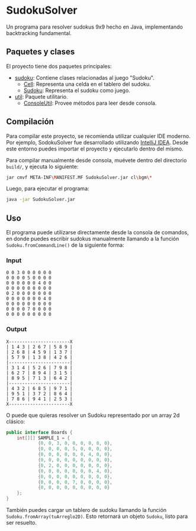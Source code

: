 SudokuSolver
===

Un programa para resolver sudokus 9x9 hecho en Java, implementando backtracking fundamental.

## Paquetes y clases
El proyecto tiene dos paquetes principales:
  * [sudoku](https://github.com/ubiobio/SudokuSolver/tree/master/src/cl/bgm/sudoku): Contiene clases relacionadas al juego "Sudoku".
    * [Cell](https://github.com/ubiobio/SudokuSolver/blob/master/src/cl/bgm/sudoku/Cell.java): Representa una celda en el tablero del sudoku.
    * [Sudoku](https://github.com/ubiobio/SudokuSolver/blob/master/src/cl/bgm/sudoku/Sudoku.java): Representa el sudoku como juego.
  * [util](https://github.com/ubiobio/SudokuSolver/tree/master/src/cl/bgm/util): Paquete utilitario.
    * [ConsoleUtil](https://github.com/ubiobio/SudokuSolver/blob/master/src/cl/bgm/util/ConsoleUtil.java): Provee métodos para leer desde consola.

## Compilación
Para compilar este proyecto, se recomienda utilizar cualquier IDE moderno. Por ejemplo, SodokuSolver fue desarrollado
utilizando  [IntelliJ IDEA](https://www.jetbrains.com/idea/). Desde este entorno puedes importar el proyecto y
ejecutarlo dentro del mismo.

Para compilar manualmente desde consola, muévete dentro del directorio `build/`, y ejecuta lo siguiente:
```sh
jar cmvf META-INF\MANIFEST.MF SudokuSolver.jar cl\bgm\*
```

Luego, para ejecutar el programa:
```sh
java -jar SudokuSolver.jar
```

## Uso
El programa puede utilizarse directamente desde la consola de comandos, en donde puedes escribir sudokus manualmente
llamando a la función `Sudoku.fromCommandLine()` de la siguiente forma:

### Input
```
0 0 3 0 0 0 0 0 0
0 0 0 0 5 0 0 0 0
0 0 0 0 0 0 4 0 0
0 0 0 0 0 0 0 0 0
0 2 0 0 0 0 0 0 0
0 0 0 0 0 0 0 4 0
0 0 0 0 0 0 0 0 0
0 0 0 0 7 0 0 0 0
0 0 0 0 0 0 0 0 0
```

### Output
```
X-----------------------X
| 1 4 3 | 2 6 7 | 5 8 9 |
| 2 6 8 | 4 5 9 | 1 3 7 |
| 5 7 9 | 1 3 8 | 4 2 6 |
|-----------------------|
| 3 1 4 | 5 2 6 | 7 9 8 |
| 6 2 7 | 8 9 4 | 3 1 5 |
| 8 9 5 | 7 1 3 | 6 4 2 |
|-----------------------|
| 4 3 2 | 6 8 5 | 9 7 1 |
| 9 5 1 | 3 7 2 | 8 6 4 |
| 7 8 6 | 9 4 1 | 2 5 3 |
X-----------------------X
```

O puede que quieras resolver un Sudoku representado por un array 2d clásico:
```java
public interface Boards {
    int[][] SAMPLE_1 = {
            {0, 0, 3, 0, 0, 0, 0, 0, 0},
            {0, 0, 0, 0, 5, 0, 0, 0, 0},
            {0, 0, 0, 0, 0, 0, 4, 0, 0},
            {0, 0, 0, 0, 0, 0, 0, 0, 0},
            {0, 2, 0, 0, 0, 0, 0, 0, 0},
            {0, 0, 0, 0, 0, 0, 0, 4, 0},
            {0, 0, 0, 0, 0, 0, 0, 0, 0},
            {0, 0, 0, 0, 7, 0, 0, 0, 0},
            {0, 0, 0, 0, 0, 0, 0, 0, 0}
    };
}
```

También puedes cargar un tablero de sudoku llamando la función `Sudoku.fromArray(tuArreglo2D)`. Esto retornará un
objeto `Sudoku`, listo para ser resuelto.
